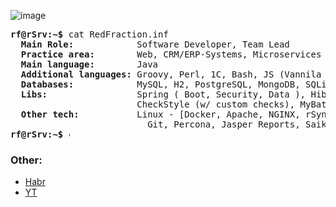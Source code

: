 ![image](https://user-images.githubusercontent.com/9009868/114011194-a14d7f80-986d-11eb-9d0e-d51c1977bf9b.png)
<pre>
<b>rf@rSrv:~$</b> cat RedFraction.inf
  <b>Main Role:           </b> Software Developer, Team Lead
  <b>Practice area:       </b> Web, CRM/ERP-Systems, Microservices
  <b>Main language:       </b> Java
  <b>Additional languages:</b> Groovy, Perl, 1C, Bash, JS (Vannila + jQuery), Python, C++
  <b>Databases:           </b> MySQL, H2, PostgreSQL, MongoDB, SQLite, RedDataBase / Firebird
  <b>Libs:                </b> Spring ( Boot, Security, Data ), Hibernate, JavaFX, Lombok, jSSC, jSch, JavaSimon,
                        CheckStyle (w/ custom checks), MyBatis, EE, CXF, NCore
  <b>Other tech:          </b> Linux - [Docker, Apache, NGINX, rSync, Cron, SSHFS],
                          Git, Percona, Jasper Reports, Saiku OLAP, Tomcat, Maven/Gradle, MATLAB / GNU Octave
<b>rf@rSrv:~$ </b><img align="top" src="https://user-images.githubusercontent.com/2514771/93036534-5fbd6480-f5fd-11ea-8a13-58ef04796c17.gif" alt="cursor" width="2" height="16" />
</pre>

### Other:
- [Habr](https://habr.com/ru/users/redfraction/posts/)
- [YT](https://www.youtube.com/channel/UCi9cY8e0GDKx2WwuZjYfEhQ)
